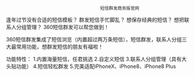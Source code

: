                                         短信群发商务版官网

逢年过节没有合适的短信模板？
群发短信手忙脚乱？
想保存经典的短信？
想把联系人分组管理？
360短信群发可以帮您做到！

360短信群发集成了短信浏览（内置超过两万条短信），短信群发，联系人分组三大最常用功能，想群发短信的朋友有福啦！

功能特性： 1.内置海量短信，任君挑选
2.自定义短信
3.联系人分组管理（具有大头贴功能）
4.短信轻松群发
5.完美适配iPhoneX、iPhone8、iPhone8 Plus
